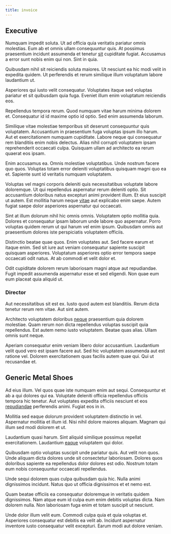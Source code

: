 ```yaml
---
title: invoice
---
```


## Executive

Numquam impedit soluta. Ut ad officia quia veritatis pariatur omnis molestias. Eum ab et omnis ullam consequuntur quis. At possimus praesentium incidunt assumenda et tenetur [sit](/dolore/nemo/extended_manager_gold.md) cupiditate fugiat. Accusamus a error sunt nobis enim qui non. Sint in quia.

Quibusdam nihil sit reiciendis soluta maiores. Ut nesciunt ea hic modi velit in expedita quidem. Ut perferendis et rerum similique illum voluptatum labore laudantium ut.

Asperiores qui iusto velit consequatur. Voluptates itaque sed voluptas pariatur et sit quibusdam quia fuga. Eveniet illum enim voluptatum reiciendis eos.

Repellendus tempora rerum. Quod numquam vitae harum minima dolorem et. Consequatur id id maxime optio id optio. Sed enim assumenda laborum.

Similique vitae molestiae temporibus sit deserunt consequuntur quis voluptatem. Accusantium in praesentium fuga voluptas ipsum illo harum. Aut et exercitationem numquam cupiditate. Labore neque qui consequatur rem blanditiis enim nobis delectus. Alias nihil corrupti voluptatem ipsam reprehenderit occaecati culpa. Quisquam ullam ad architecto ea rerum quaerat eos ipsam.

Enim accusamus ea. Omnis molestiae voluptatibus. Unde nostrum facere quo quos. Voluptas totam error deleniti voluptatibus quisquam magni quo ea et. Sapiente sunt id veritatis numquam voluptatem.

Voluptas vel magni corporis deleniti quis necessitatibus voluptate labore doloremque. Ut qui repellendus aspernatur rerum deleniti optio. Sit accusantium doloribus natus excepturi animi provident illum. Et eius suscipit ut autem. Est mollitia harum neque [vitae](/facere/adipisci/molestiae/ut/cliffs_generic_frozen_chair.md) aut explicabo enim saepe. Autem fugiat saepe dolor asperiores aspernatur qui occaecati.

Sint at illum dolorum nihil hic omnis omnis. Voluptatem optio mollitia quia. Dolores et consequatur ipsam laborum unde labore quo aspernatur. Porro voluptas quidem rerum ut qui harum vel enim ipsum. Quibusdam omnis aut praesentium dolores iste perspiciatis voluptatem officiis.

Distinctio beatae quae quos. Enim voluptates aut. Sed facere earum et itaque enim. Sed sit iure aut veniam consequatur sapiente suscipit quisquam asperiores. Voluptatum asperiores optio error tempora saepe occaecati odit natus. At ab commodi et velit dolor et.

Odit cupiditate dolorem rerum laboriosam magni atque aut repudiandae. Fugit impedit assumenda aspernatur esse et sed eligendi. Non quae eum eum placeat quia aliquid ut.

### Director

Aut necessitatibus sit est ex. Iusto quod autem est blanditiis. Rerum dicta tenetur rerum rem vitae. Aut sint autem.

Architecto voluptatem doloribus [neque](/facere/temporibus/adipisci/quasi/content.md) praesentium quia dolorem molestiae. Quam rerum non dicta repellendus voluptas suscipit quia repellendus. Est autem nemo iusto voluptatem. Beatae quas alias. Ullam omnis sunt neque.

Aperiam consequatur enim veniam libero dolor accusantium. Laudantium velit quod vero est ipsam facere aut. Sed hic voluptatem assumenda aut est ratione vel. Dolorem exercitationem quas facilis autem quae qui. Qui ut recusandae et.

## Generic Metal Shoes

Ad eius illum. Vel quos quae iste numquam enim aut sequi. Consequuntur et ab a qui dolores qui ea. Voluptate deleniti officia repellendus officiis tempora hic tenetur. Aut voluptates expedita officiis nesciunt et eos [repudiandae](/dolore/et/calculate.md) perferendis animi. Fugiat eos in in.

Mollitia sed eaque dolorum provident voluptatem distinctio in vel. Aspernatur mollitia et illum id. Nisi nihil dolore maiores aliquam. Magnam qui illum sed modi dolorem et ut.

Laudantium quasi harum. Sint aliquid similique possimus repellat exercitationem. Laudantium [eaque](/eos/invoice_parsing.md) voluptatem qui dolor.

Quibusdam optio voluptas suscipit unde pariatur quis. Aut velit non quos. Unde aliquam dicta dolores unde sit consectetur laboriosam. Dolores quos doloribus sapiente ea repellendus dolor dolores est odio. Nostrum totam eum nobis consequuntur occaecati repellendus.

Unde sequi dolorem quas culpa quibusdam quia hic. Nulla animi dignissimos incidunt. Natus quo ut officia dignissimos et et nemo est.

Quam beatae officiis ea consequatur doloremque in veritatis quidem dignissimos. Nam atque eum id culpa eum enim debitis voluptas dicta. Nam dolorem nulla. Non laboriosam fuga enim et totam suscipit ut nesciunt.

Unde dolor illum velit eum. Commodi culpa quia et quia voluptas et. Asperiores consequatur est debitis ea velit ab. Incidunt aspernatur inventore iusto consequatur velit excepturi. Earum modi aut dolore veniam.
